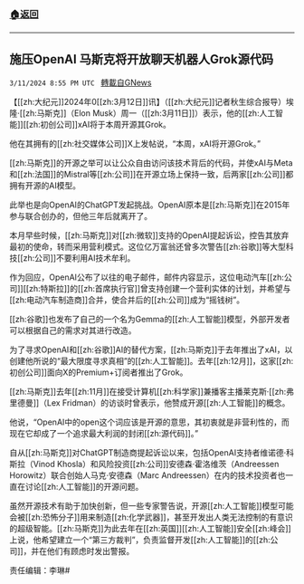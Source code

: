 ###  [:house:返回](README.md)
---


## 施压OpenAI 马斯克将开放聊天机器人Grok源代码
`3/11/2024 8:55 PM UTC ` [轉載自GNews](https://gnews.org/articles/2385384)

【[[zh:大纪元]]2024年0[[zh:3月12日]]讯】（[[zh:大纪元]]记者秋生综合报导）埃隆‧[[zh:马斯克]]（Elon Musk）周一（[[zh:3月11日]]）表示，他的[[zh:人工智能]][[zh:初创公司]]xAI将于本周开源其Grok。

他在其拥有的[[zh:社交媒体公司]]X上发帖说，“本周，xAI将开源Grok。”

[[zh:马斯克]]的开源之举可以让公众自由访问该技术背后的代码，并使xAI与Meta和[[zh:法国]]的Mistral等[[zh:公司]]在开源立场上保持一致，后两家[[zh:公司]]都拥有开源的AI模型。

此举也是向OpenAI的ChatGPT发起挑战。OpenAI原本是[[zh:马斯克]]在2015年参与联合创办的，但他三年后就离开了。

本月早些时候，[[zh:马斯克]]对[[zh:微软]]支持的OpenAI提起诉讼，控告其放弃最初的使命，转而采用营利模式。这位亿万富翁还曾多次警告[[zh:谷歌]]等大型科技[[zh:公司]]不要利用AI技术牟利。

作为回应，OpenAI公布了以往的电子邮件，邮件内容显示，这位电动汽车[[zh:公司]][[zh:特斯拉]]的[[zh:首席执行官]]曾支持创建一个营利实体的计划，并希望与[[zh:电动汽车制造商]]合并，使合并后的[[zh:公司]]成为“摇钱树”。

[[zh:谷歌]]也发布了自己的一个名为Gemma的[[zh:人工智能]]模型，外部开发者可以根据自己的需求对其进行改造。

为了寻求OpenAI和[[zh:谷歌]]AI的替代方案，[[zh:马斯克]]于去年推出了xAI，以创建他所说的“最大限度寻求真相”的[[zh:人工智能]]。去年[[zh:12月]]，这家[[zh:初创公司]]面向X的Premium+订阅者推出了Grok。

[[zh:马斯克]]去年[[zh:11月]]在接受计算机[[zh:科学家]]兼播客主播莱克斯‧[[zh:弗里德曼]]（Lex Fridman）的访谈时曾表示，他赞成开源[[zh:人工智能]]的概念。

他说，“OpenAI中的open这个词应该是开源的意思，其初衷就是非营利性的，而现在它却成了一个追求最大利润的封闭[[zh:源代码]]。”

自从[[zh:马斯克]]对ChatGPT制造商提起诉讼以来，包括OpenAI支持者维诺德‧科斯拉（Vinod Khosla）和风险投资[[zh:公司]]安德森‧霍洛维茨（Andreessen Horowitz）联合创始人马克‧安德森（Marc Andreessen）在内的技术投资者也一直在讨论[[zh:人工智能]]的开源问题。

虽然开源技术有助于加快创新，但一些专家警告说，开源[[zh:人工智能]]模型可能会被[[zh:恐怖分子]]用来制造[[zh:化学武器]]，甚至开发出人类无法控制的有意识的超级智能。[[zh:马斯克]]为此去年在[[zh:英国]][[zh:人工智能]]安全[[zh:峰会]]上说，他希望建立一个“第三方裁判”，负责监督开发[[zh:人工智能]]的[[zh:公司]]，并在他们有顾虑时发出警报。

责任编辑：李琳#
